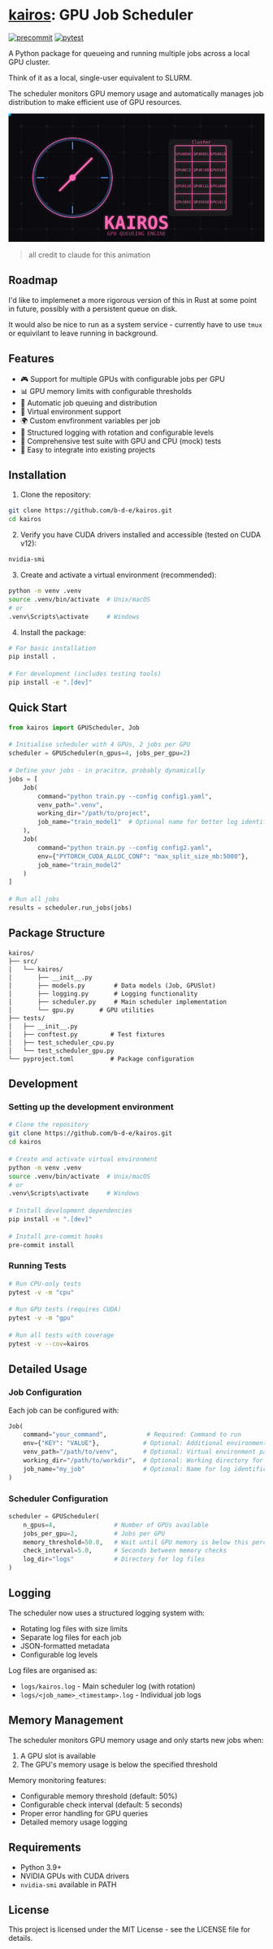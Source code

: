 # [kairos](https://en.wikipedia.org/wiki/Kairos): GPU Job Scheduler

[![precommit](https://github.com/b-d-e/kairos/actions/workflows/precommit.yml/badge.svg)](https://github.com/b-d-e/Kairos/actions/workflows/precommit.yml)
[![pytest](https://github.com/b-d-e/kairos/actions/workflows/tests.yml/badge.svg)](https://github.com/b-d-e/Kairos/actions/workflows/tests.yml)

A Python package for queueing and running multiple jobs across a local GPU cluster.

Think of it as a local, single-user equivalent to SLURM.

The scheduler monitors GPU memory usage and automatically manages job distribution to make efficient use of GPU resources.

![Kairos Animation](kairos.svg)
> all credit to claude for this animation

## Roadmap

I'd like to implemenet a more rigorous version of this in Rust at some point in future, possibly with a persistent queue on disk.

It would also be nice to run as a system service - currently have to use `tmux` or equivilant to leave running in background.

## Features

- 🎮 Support for multiple GPUs with configurable jobs per GPU
- 📊 GPU memory limits with configurable thresholds
- 🔄 Automatic job queuing and distribution
- 🐍 Virtual environment support
- 🌍 Custom envfironment variables per job
- 📝 Structured logging with rotation and configurable levels
- 🧪 Comprehensive test suite with GPU and CPU (mock) tests
- 🚀 Easy to integrate into existing projects

## Installation

1. Clone the repository:
```bash
git clone https://github.com/b-d-e/kairos.git
cd kairos
```

2. Verify you have CUDA drivers installed and accessible (tested on CUDA v12):
```bash
nvidia-smi
```

3. Create and activate a virtual environment (recommended):
```bash
python -m venv .venv
source .venv/bin/activate  # Unix/macOS
# or
.venv\Scripts\activate     # Windows
```

4. Install the package:
```bash
# For basic installation
pip install .

# For development (includes testing tools)
pip install -e ".[dev]"
```

## Quick Start

```python
from kairos import GPUScheduler, Job

# Initialise scheduler with 4 GPUs, 2 jobs per GPU
scheduler = GPUScheduler(n_gpus=4, jobs_per_gpu=2)

# Define your jobs - in pracitce, probably dynamically
jobs = [
    Job(
        command="python train.py --config config1.yaml",
        venv_path=".venv",
        working_dir="/path/to/project",
        job_name="train_model1"  # Optional name for better log identification
    ),
    Job(
        command="python train.py --config config2.yaml",
        env={"PYTORCH_CUDA_ALLOC_CONF": "max_split_size_mb:5000"},
        job_name="train_model2"
    )
]

# Run all jobs
results = scheduler.run_jobs(jobs)
```

## Package Structure

```
kairos/
├── src/
│   └── kairos/
│       ├── __init__.py
│       ├── models.py        # Data models (Job, GPUSlot)
│       ├── logging.py       # Logging functionality
│       ├── scheduler.py     # Main scheduler implementation
│       └── gpu.py       # GPU utilities
├── tests/
│   ├── __init__.py
│   ├── conftest.py         # Test fixtures
│   ├── test_scheduler_cpu.py
│   └── test_scheduler_gpu.py
└── pyproject.toml          # Package configuration
```

## Development

### Setting up the development environment

```bash
# Clone the repository
git clone https://github.com/b-d-e/kairos.git
cd kairos

# Create and activate virtual environment
python -m venv .venv
source .venv/bin/activate  # Unix/macOS
# or
.venv\Scripts\activate     # Windows

# Install development dependencies
pip install -e ".[dev]"

# Install pre-commit hooks
pre-commit install
```

### Running Tests

```bash
# Run CPU-only tests
pytest -v -m "cpu"

# Run GPU tests (requires CUDA)
pytest -v -m "gpu"

# Run all tests with coverage
pytest -v --cov=kairos
```

## Detailed Usage

### Job Configuration

Each job can be configured with:
```python
Job(
    command="your_command",           # Required: Command to run
    env={"KEY": "VALUE"},            # Optional: Additional environment variables
    venv_path="/path/to/venv",       # Optional: Virtual environment path
    working_dir="/path/to/workdir",  # Optional: Working directory for the job
    job_name="my_job"                # Optional: Name for log identification
)
```

### Scheduler Configuration

```python
scheduler = GPUScheduler(
    n_gpus=4,                # Number of GPUs available
    jobs_per_gpu=2,          # Jobs per GPU
    memory_threshold=50.0,   # Wait until GPU memory is below this percentage
    check_interval=5.0,      # Seconds between memory checks
    log_dir="logs"           # Directory for log files
)
```

## Logging

The scheduler now uses a structured logging system with:
- Rotating log files with size limits
- Separate log files for each job
- JSON-formatted metadata
- Configurable log levels

Log files are organised as:
- `logs/kairos.log` - Main scheduler log (with rotation)
- `logs/<job_name>_<timestamp>.log` - Individual job logs

## Memory Management

The scheduler monitors GPU memory usage and only starts new jobs when:
1. A GPU slot is available
2. The GPU's memory usage is below the specified threshold

Memory monitoring features:
- Configurable memory threshold (default: 50%)
- Configurable check interval (default: 5 seconds)
- Proper error handling for GPU queries
- Detailed memory usage logging

## Requirements

- Python 3.9+
- NVIDIA GPUs with CUDA drivers
- `nvidia-smi` available in PATH

## License

This project is licensed under the MIT License - see the LICENSE file for details.

